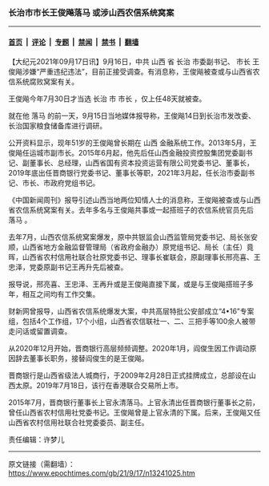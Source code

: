 ### 长治市市长王俊飚落马 或涉山西农信系统窝案

---

#### [首页](../../../..?n13241025) &nbsp;|&nbsp; [评论](../../../../../epoch-comment?n13241025) &nbsp;|&nbsp; [专题](../../../../../epoch-special?n13241025) &nbsp;|&nbsp; [禁闻](../../../../../epoch-news?n13241025) &nbsp;|&nbsp; [禁书](../../../../../books?n13241025) &nbsp;|&nbsp; [翻墙](https://github.com/gfw-breaker/nogfw/blob/master/README.md?n13241025)


<div class="post_content" id="artbody" itemprop="articleBody">
 <!-- article content begin -->
 <p>
  【大纪元2021年09月17日讯】9月16日，中共
  <ok href="https://www.epochtimes.com/gb/tag/%E5%B1%B1%E8%A5%BF.html">
   山西
  </ok>
  省
  <ok href="https://www.epochtimes.com/gb/tag/%E9%95%BF%E6%B2%BB.html">
   长治
  </ok>
  市委副书记、
  <ok href="https://www.epochtimes.com/gb/tag/%E5%B8%82%E9%95%BF.html">
   市长
  </ok>
  王俊飚涉嫌“严重违纪违法”，目前正接受调查。有消息称，王俊飚被查或与山西省农信系统腐败窝案有关。
 </p>
 <p>
  王俊飚今年7月30日才当选
  <ok href="https://www.epochtimes.com/gb/tag/%E9%95%BF%E6%B2%BB.html">
   长治
  </ok>
  市
  <ok href="https://www.epochtimes.com/gb/tag/%E5%B8%82%E9%95%BF.html">
   市长
  </ok>
  ，仅上任48天就被查。
 </p>
 <p>
  就在他
  <ok href="https://www.epochtimes.com/gb/tag/%E8%90%BD%E9%A9%AC.html">
   落马
  </ok>
  的前一天，9月15日当地媒体报导称，王俊飚14日到长治市发改委、长治国家粮食储备库进行调研。
 </p>
 <p>
  公开资料显示，现年51岁的王俊飚曾长期在
  <ok href="https://www.epochtimes.com/gb/tag/%E5%B1%B1%E8%A5%BF.html">
   山西
  </ok>
  金融系统工作。2013年5月，王俊飚任运城市副市长。2015年6月起，他先后任山西金融投资控股集团党委副书记、副董事长、总经理，山西省国有资本投资运营有限公司党委书记、董事长，2019年底出任晋商银行党委书记、董事长等职，2021年3月起，任长治市委副书记、市长、市政府党组书记。
 </p>
 <p>
  《中国新闻周刊》报导引述山西当地两位知情人士的消息称，王俊飚被查或与山西省农信系统窝案有关。去年多名与王俊飚共事或一起搭班子的农信系统官员先后
  <ok href="https://www.epochtimes.com/gb/tag/%E8%90%BD%E9%A9%AC.html">
   落马
  </ok>
  。
 </p>
 <p>
  去年7月，山西农信系统窝案爆发，原中共银监会山西监管局党委书记、局长张安顺，山西省地方金融监督管理局（省政府金融办）原党组书记、局长（主任）竟晖，山西省农村信用社联合社原党委书记、理事长崔联会，原副理事长邢亮喜、王忠泽，党委原副书记王再升先后被查。
 </p>
 <p>
  报导说，邢亮喜、王忠泽、王再升或是王俊飚直接下属，或是与王俊飚搭班子多年，相互之间均有工作交集。
 </p>
 <p>
  财新网曾报导，山西省农信系统爆发大案，中共高层特批公安部成立“4•16”专案组，包括4个工作组，17个小组，山西省农信联社一、二、三把手等100余人被带走问话或留置调查。
 </p>
 <p>
  从2020年12月开始，晋商银行高层频频调整。2020年1月，阎俊生因工作调动原因辞去董事长职务，接替阎俊生的是王俊飚。
 </p>
 <p>
  晋商银行是山西省级法人城商行，于2009年2月28日正式挂牌成立，总部设在山西太原。2019年7月18日，该行在香港联合交易所上市。
 </p>
 <p>
  2015年7月，晋商银行董事长上官永清落马。上官永清出任晋商银行董事长之前，曾任山西省农村信用社党委书记。王俊飚曾是上官永清的下属。后来，王俊飚又任山西省农村信用社联合社党委委员、副主任。
 </p>
 <p>
  责任编辑：许梦儿
 </p>
 <p>
 </p>
 <!-- article content end -->
 <div id="below_article_ad">
 </div>
</div>


---

原文链接（需翻墙）：https://www.epochtimes.com/gb/21/9/17/n13241025.htm